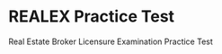 <!-- Trigger new Vercel deployment - timestamp: $(date) -->

# REALEX Practice Test
Real Estate Broker Licensure Examination Practice Test 